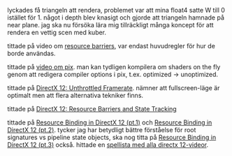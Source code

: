 lyckades få triangeln att rendera, problemet var att mina float4 satte W till 0 istället för 1. något i depth blev knasigt och gjorde att triangeln hamnade på near plane. jag ska nu försöka lära mig tillräckligt många koncept för att rendera en vettig scen med kuber.

tittade på video om [resource barriers](https://www.youtube.com/watch?v=Db2TaG49SRg), var endast huvudregler för hur de borde användas.

tittade på [video om pix](https://www.youtube.com/watch?v=YNArRT_RT8o). man kan tydligen kompilera om shaders on the fly genom att redigera compiler options i pix, t.ex. optimized -> unoptimized.

tittade på [DirectX 12: Unthrottled Framerate](https://youtu.be/wn02zCXa9IU?si=M9mcitodT7_d8xwr). nämner att fullscreen-läge är optimalt men att flera alternativa tekniker finns.

tittade på [DirectX 12: Resource Barriers and State Tracking](https://youtu.be/nmB2XMasz2o?si=hIBiu59EkLFVTd3T)

tittade på [Resource Binding in DirectX 12 (pt.1)](https://youtu.be/Uwhhdktaofg?si=-tdWSDgmQkLAQAG6) och [Resource Binding in DirectX 12 (pt.2)](https://youtu.be/Wbnw87tYqVg?si=b2H4xAo9H4efDXAk). tycker jag har betydligt bättre förståelse för root signatures vs pipeline state objects, ska nog titta på [Resource Binding in DirectX 12 (pt.3)](https://youtu.be/9YdIMYJ96Aw?si=rGNM47WD_7s6bgSD) också. hittade en [spellista med alla directx 12-videor](https://www.youtube.com/playlist?list=PLeHvwXyqearWT_NT7CiGm_kEiKabWNPKw).

